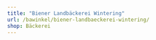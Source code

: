 ```yaml
---
title: "Biener Landbäckerei Wintering"
url: /bawinkel/biener-landbaeckerei-wintering/
shop: Bäckerei
---
```

